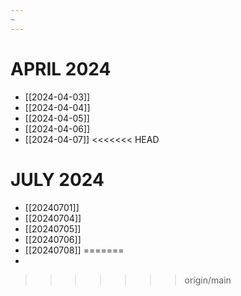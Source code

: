 ```yaml
---
~
---
```

# APRIL 2024
- [[2024-04-03]]
- [[2024-04-04]]
- [[2024-04-05]]
- [[2024-04-06]]
- [[2024-04-07]]
<<<<<<< HEAD
# JULY 2024
- [[20240701]]
- [[20240704]]
- [[20240705]]
- [[20240706]]
- [[20240708]]
=======
- 
>>>>>>> origin/main
